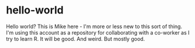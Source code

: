 # hello-world

Hello world? This is Mike here - I'm more or less new to this sort of thing.
I'm using this account as a repository for collaborating with a co-worker as I try to learn R.
It will be good. And weird. But mostly good.
